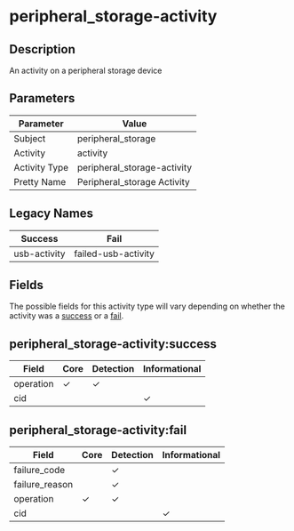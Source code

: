 peripheral_storage-activity
===========================

Description
-----------
An activity on a peripheral storage device

Parameters
----------
| Parameter     | Value                       |
| ------------- | --------------------------- |
| Subject       | peripheral_storage          |
| Activity      | activity                    |
| Activity Type | peripheral_storage-activity |
| Pretty Name   | Peripheral_storage Activity |

Legacy Names
------------
| Success          | Fail                    |
| ---------------- | ----------------------- |
| usb-activity<br> | failed-usb-activity<br> |

Fields
------

The possible fields for this activity type will vary depending on whether the activity was a [success](#peripheral_storage-activitysuccess) or a [fail](#peripheral_storage-activityfail).


peripheral_storage-activity:success
-----------------------------------

| Field     | Core     | Detection | Informational |
| --------- | -------- | --------- | ------------- |
| operation | &#10003; | &#10003;  |               |
| cid       |          |           | &#10003;      |

peripheral_storage-activity:fail
--------------------------------

| Field          | Core     | Detection | Informational |
| -------------- | -------- | --------- | ------------- |
| failure_code   |          | &#10003;  |               |
| failure_reason |          | &#10003;  |               |
| operation      | &#10003; | &#10003;  |               |
| cid            |          |           | &#10003;      |